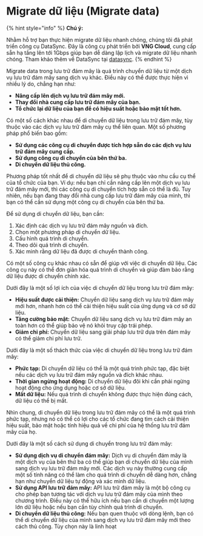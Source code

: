 # Migrate dữ liệu (Migrate data)

{% hint style="info" %}
**Chú ý:**

Nhằm hỗ trợ bạn thực hiện migrate dữ liệu nhanh chóng, chúng tôi đã phát triển công cụ DataSync. Đây là công cụ phát triển bởi **VNG Cloud**, cung cấp sẵn hạ tầng lên tới 1Gbps giúp bạn dễ dàng lập lịch và migrate dữ liệu nhanh chóng. Tham khảo thêm về DataSync tại [datasync](../../../../datasync/ "mention").
{% endhint %}

Migrate data trong lưu trữ đám mây là quá trình chuyển dữ liệu từ một dịch vụ lưu trữ đám mây sang dịch vụ khác. Điều này có thể được thực hiện vì nhiều lý do, chẳng hạn như:

* **Nâng cấp lên dịch vụ lưu trữ đám mây mới.**
* **Thay đổi nhà cung cấp lưu trữ đám mây của bạn.**
* **Tổ chức lại dữ liệu của bạn để có hiệu suất hoặc bảo mật tốt hơn.**

Có một số cách khác nhau để di chuyển dữ liệu trong lưu trữ đám mây, tùy thuộc vào các dịch vụ lưu trữ đám mây cụ thể liên quan. Một số phương pháp phổ biến bao gồm:

* **Sử dụng các công cụ di chuyển được tích hợp sẵn do các dịch vụ lưu trữ đám mây cung cấp.**
* **Sử dụng công cụ di chuyển của bên thứ ba.**
* **Di chuyển dữ liệu thủ công.**

Phương pháp tốt nhất để di chuyển dữ liệu sẽ phụ thuộc vào nhu cầu cụ thể của tổ chức của bạn. Ví dụ: nếu bạn chỉ cần nâng cấp lên một dịch vụ lưu trữ đám mây mới, thì các công cụ di chuyển tích hợp sẵn có thể là đủ. Tuy nhiên, nếu bạn đang thay đổi nhà cung cấp lưu trữ đám mây của mình, thì bạn có thể cần sử dụng một công cụ di chuyển của bên thứ ba.

Để sử dụng di chuyển dữ liệu, bạn cần:

1. Xác định các dịch vụ lưu trữ đám mây nguồn và đích.
2. Chọn một phương pháp di chuyển dữ liệu.
3. Cấu hình quá trình di chuyển.
4. Theo dõi quá trình di chuyển.
5. Xác minh rằng dữ liệu đã được di chuyển thành công.

Có một số công cụ khác nhau có sẵn để giúp với việc di chuyển dữ liệu. Các công cụ này có thể đơn giản hóa quá trình di chuyển và giúp đảm bảo rằng dữ liệu được di chuyển chính xác.

Dưới đây là một số lợi ích của việc di chuyển dữ liệu trong lưu trữ đám mây:

* **Hiệu suất được cải thiện:** Chuyển dữ liệu sang dịch vụ lưu trữ đám mây mới hơn, nhanh hơn có thể cải thiện hiệu suất của ứng dụng và cơ sở dữ liệu.
* **Tăng cường bảo mật:** Chuyển dữ liệu sang dịch vụ lưu trữ đám mây an toàn hơn có thể giúp bảo vệ nó khỏi truy cập trái phép.
* **Giảm chi phí:** Chuyển dữ liệu sang giải pháp lưu trữ dựa trên đám mây có thể giảm chi phí lưu trữ.

Dưới đây là một số thách thức của việc di chuyển dữ liệu trong lưu trữ đám mây:

* **Phức tạp:** Di chuyển dữ liệu có thể là một quá trình phức tạp, đặc biệt nếu các dịch vụ lưu trữ đám mây nguồn và đích khác nhau.
* **Thời gian ngừng hoạt động:** Di chuyển dữ liệu đôi khi cần phải ngừng hoạt động cho ứng dụng hoặc cơ sở dữ liệu.
* **Mất dữ liệu:** Nếu quá trình di chuyển không được thực hiện đúng cách, dữ liệu có thể bị mất.

Nhìn chung, di chuyển dữ liệu trong lưu trữ đám mây có thể là một quá trình phức tạp, nhưng nó có thể có lợi cho các tổ chức đang tìm cách cải thiện hiệu suất, bảo mật hoặc tính hiệu quả về chi phí của hệ thống lưu trữ đám mây của họ.

Dưới đây là một số cách sử dụng di chuyển trong lưu trữ đám mây:

* **Sử dụng dịch vụ di chuyển đám mây:** Dịch vụ di chuyển đám mây là một dịch vụ của bên thứ ba có thể giúp bạn di chuyển dữ liệu của mình sang dịch vụ lưu trữ đám mây mới. Các dịch vụ này thường cung cấp một số tính năng có thể làm cho quá trình di chuyển dễ dàng hơn, chẳng hạn như chuyển dữ liệu tự động và xác minh dữ liệu.
* **Sử dụng API lưu trữ đám mây:** API lưu trữ đám mây là một bộ công cụ cho phép bạn tương tác với dịch vụ lưu trữ đám mây của mình theo chương trình. Điều này có thể hữu ích nếu bạn cần di chuyển một lượng lớn dữ liệu hoặc nếu bạn cần tùy chỉnh quá trình di chuyển.
* **Di chuyển dữ liệu thủ công:** Nếu bạn quen thuộc với dòng lệnh, bạn có thể di chuyển dữ liệu của mình sang dịch vụ lưu trữ đám mây mới theo cách thủ công. Tùy chọn này là linh hoạt
